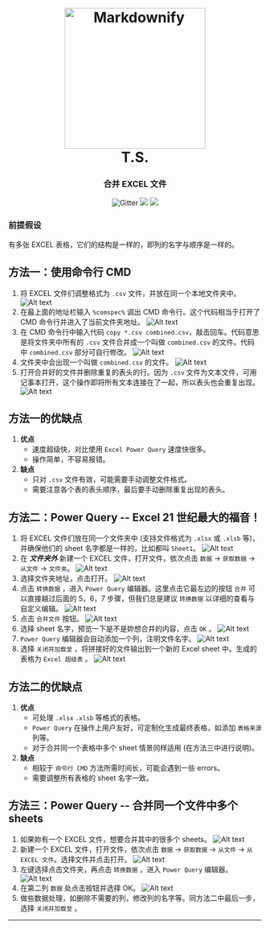 <h1 align="center">
  <br>
  <img src="https://raw.githubusercontent.com/tandesen/AB_Test/main/pictures/tattoo2.jfif" alt="Markdownify" width="280"></a>
  <br>
  T.S.
  <br>
</h1>

<h3 align="center">合并 EXCEL 文件</h3>

<p align="center">
  <img src="https://img.shields.io/badge/小红书-德森大老爷-red"
         alt="Gitter">
  <a>
	  <img src="https://img.shields.io/badge/B站-德森大老爷-purple">
  </a>
  <a>
      <img src="https://img.shields.io/badge/github-tandesen-green">
  </a>
</p>


### 前提假设
有多张 EXCEL 表格，它们的结构是一样的，即列的名字与顺序是一样的。


## 方法一：使用命令行 CMD

 1. 将 EXCEL 文件们调整格式为 `.csv` 文件，并放在同一个本地文件夹中。
    <img title="a title" alt="Alt text" src="images/1.png">
 2. 在最上面的地址栏输入 `%comspec%` 调出 CMD 命令行。这个代码相当于打开了 CMD 命令行并进入了当前文件夹地址。
    <img title="a title" alt="Alt text" src="images/2.png">  
 3. 在 CMD 命令行中输入代码 `copy *.csv combined.csv`，敲击回车。代码意思是将文件夹中所有的 `.csv` 文件合并成一个叫做 `combined.csv` 的文件。代码中 `combined.csv` 部分可自行修改。
    <img title="a title" alt="Alt text" src="images/3.png">  
 4. 文件夹中会出现一个叫做 `combined.csv` 的文件。
    <img title="a title" alt="Alt text" src="images/4.png">
 5. 打开合并好的文件并删除重复的表头的行。因为 `.csv` 文件为文本文件，可用记事本打开，这个操作即将所有文本连接在了一起，所以表头也会重复出现。
    <img title="a title" alt="Alt text" src="images/5.png">


## 方法一的优缺点

 1. **优点**
    * 速度超级快，对比使用 `Excel Power Query` 速度快很多。
    * 操作简单，不容易报错。
 2. **缺点**
    * 只对 `.csv` 文件有效，可能需要手动调整文件格式。
    * 需要注意各个表的表头顺序，最后要手动删除重复出现的表头。


## 方法二：Power Query -- Excel 21 世纪最大的福音！

 1. 将 EXCEL 文件们放在同一个文件夹中 (支持文件格式为 `.xlsx` 或 `.xlsb` 等)，并确保他们的 sheet 名字都是一样的，比如都叫 `Sheet1`。
    <img title="a title" alt="Alt text" src="images/2-1.png">
 2. 在 _**文件夹外**_ 新建一个 EXCEL 文件，打开文件，依次点击 `数据` -> `获取数据` -> `从文件` -> `文件夹`。
    <img title="a title" alt="Alt text" src="images/2-2.png">
 3. 选择文件夹地址，点击打开。
    <img title="a title" alt="Alt text" src="images/2-3.png">
 4. 点击 `转换数据` ，进入 `Power Query` 编辑器。这里点击它最左边的按钮 `合并` 可以直接越过后面的 5，6，7 步骤，但我们总是建议 `转换数据` 以详细的查看与自定义编辑。
    <img title="a title" alt="Alt text" src="images/2-4.png"> 
 5. 点击 `合并文件` 按钮。
    <img title="a title" alt="Alt text" src="images/2-5.png"> 
 6. 选择 sheet 名字，预览一下是不是妳想合并的内容，点击 `OK` 。
    <img title="a title" alt="Alt text" src="images/2-6.png"> 
 7. `Power Query` 编辑器会自动添加一个列，注明文件名字。
    <img title="a title" alt="Alt text" src="images/2-7.png">
 8. 选择 `关闭并加载至` ，将拼接好的文件输出到一个新的 Excel sheet 中。生成的表格为 `Excel 超级表` 。
    <img title="a title" alt="Alt text" src="images/2-8.png">

## 方法二的优缺点

 1. **优点**
    * 可处理 `.xlsx` `.xlsb` 等格式的表格。
    * `Power Query` 在操作上用户友好，可定制化生成最终表格，如添加 `表格来源` 列等。
    * 对于合并同一个表格中多个 sheet 情景同样适用 (在方法三中进行说明)。
 2. **缺点**
    * 相较于 `命令行 CMD` 方法所需时间长，可能会遇到一些 errors。
    * 需要调整所有表格的 sheet 名字一致。


## 方法三：Power Query -- 合并同一个文件中多个 sheets

 1. 如果妳有一个 EXCEL 文件，想要合并其中的很多个 sheets。
    <img title="a title" alt="Alt text" src="images/3-1.png">
 2. 新建一个 EXCEL 文件，打开文件，依次点击 `数据` -> `获取数据` -> `从文件` -> `从 EXCEL 文件`。选择文件并点击打开。
    <img title="a title" alt="Alt text" src="images/3-2.png">
 3. 左键选择点击文件夹，再点击 `转换数据` ，进入 `Power Query` 编辑器。
    <img title="a title" alt="Alt text" src="images/3-3.png">
 4. 在第二列 `数据` 处点击按钮并选择 OK。
    <img title="a title" alt="Alt text" src="images/3-4.png">
 5. 做些数据处理，如删除不需要的列，修改列的名字等。同方法二中最后一步，选择 `关闭并加载至` 。
****


